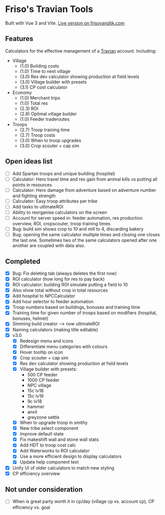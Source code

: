# Friso's Travian Tools

Built with Vue 3 and Vite. [Live version on frisovandijk.com](https://www.frisovandijk.com/public/travian/)

## Features

Calculators for the effective management of a [Travian](https://www.travian.com) account. Including:
   
   - Village
       - (1.0) Building costs
       - (1.0) Time to next village
       - (3.0) Res dev calculator showing production at field levels
       - (3.0) Village builder with presets
       - (3.1) CP cost calculator
   - Economy
       - (1.0) Merchant trips
       - (1.0) Total res
       - (2.3) ROI
       - (2.8) Optimal village builder
       - (1.0) Feeder traderoutes
   - Troops
       - (2.7) Troop training time
       - (2.7) Troop costs
       - (3.0) When to troop upgrades
       - (3.0) Crop scouter + cap sim

## Open ideas list

- [ ] Add Spartan troops and unique building (hospital)
- [ ] Calculator: Hero travel time and res gain from animal kills vs putting all points in resources
- [ ] Calculator: Hero damage from adventure based on adventure number and fighting strength
- [ ] Calculator: Easy troop attributes per tribe
- [ ] Add tasks to ultimateROI
- [ ] Ability to reorganise calculators on the screen
- [ ] Account for server speed in: feeder automation, res production overview, ROI, cropscouter, troop training times
- [ ] Bug: build sim shows crop to 10 and mill to 4, discarding bakery
- [ ] Bug: opening the same calculator mulitple times and closing one closes the last one. Sometimes two of the same calculators opened after one another are coupled with data also.

## Completed 

- [x] Bug: Fix deleting tab (always deletes the first now)
- [x] ROI calculator (how long for res to pay back)
- [x] ROI calculator: building ROI simulate putting a field to 10
- [x] Also show total without crop in total resources
- [x] Add hospital to NPCCalculator
- [x] Add hour selector to feeder automation
- [x] Troop numbers based on buildings, bonuses and training time
- [x] Training time for given number of troops based on modifiers (hospital, bonuses, helmet)
- [x] Simming build creator --> now ultimateROI
- [x] Naming calculators (making title editable)
- [x] v3.0
    - [X] Redesign menu and icons
    - [X] Differentiate menu categories with colours
    - [X] Hover tooltip on icon
    - [X] Crop scouter + cap sim
    - [X] Res dev calculator showing production at field levels
    - [X] Village builder with presets:
      - 500 CP feeder
      - 1000 CP feeder
      - NPC village
      - 15c lv18
      - 15c lv19
      - 9c lv18
      - hammer
      - anvil
      - greyzone settle
    - [X] When to upgrade troop in smithy
    - [X] New tribe select component
    - [X] Improve default state
    - [X] Fix makeshift wall and stone wall stats
    - [X] Add HDT to troop cost calc
    - [X] Add Waterworks to ROI calculator
    - [X] Use a more efficient design to display calculators
    - [X] Update help component text
- [x] Unify UI of older calculators to match new styling
- [x] CP efficiency overview

## Not under consideration
- [ ] When is great party worth it in cp/day (village cp vs. account cp), CP efficiency vs. goal
